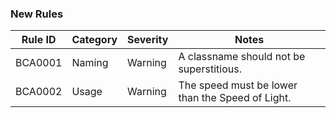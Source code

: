 ### New Rules


| Rule ID | Category | Severity | Notes                                            |
|---------|----------|----------|--------------------------------------------------|
| BCA0001 | Naming   | Warning  | A classname should not be superstitious.         |
| BCA0002 | Usage    | Warning  | The speed must be lower than the Speed of Light. |